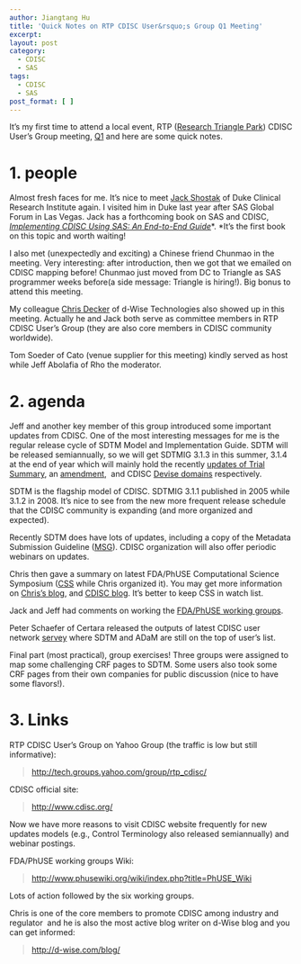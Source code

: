 ```yaml
---
author: Jiangtang Hu
title: 'Quick Notes on RTP CDISC User&rsquo;s Group Q1 Meeting'
excerpt:
layout: post
category:
  - CDISC
  - SAS
tags:
  - CDISC
  - SAS
post_format: [ ]
---
```

It’s my first time to attend a local event, RTP ([Research Triangle Park][1]) CDISC User’s Group meeting, [Q1][2] and here are some quick notes.

# 1. people

Almost fresh faces for me. It’s nice to meet [Jack Shostak][3] of Duke Clinical Research Institute again. I visited him in Duke last year after SAS Global Forum in Las Vegas. Jack has a forthcoming book on SAS and CDISC, [*Implementing CDISC Using SAS: An End-to-End Guide*][3]*. *It’s the first book on this topic and worth waiting!

I also met (unexpectedly and exciting) a Chinese friend Chunmao in the meeting. Very interesting: after introduction, then we got that we emailed on CDISC mapping before! Chunmao just moved from DC to Triangle as SAS programmer weeks before(a side message: Triangle is hiring!). Big bonus to attend this meeting.

My colleague [Chris Decker][4] of d-Wise Technologies also showed up in this meeting. Actually he and Jack both serve as committee members in RTP CDISC User’s Group (they are also core members in CDISC community worldwide).

Tom Soeder of Cato (venue supplier for this meeting) kindly served as host while Jeff Abolafia of Rho the moderator.

# 2. agenda

Jeff and another key member of this group introduced some important updates from CDISC. One of the most interesting messages for me is the regular release cycle of SDTM Model and Implementation Guide. SDTM will be released semiannually, so we will get SDTMIG 3.1.3 in this summer, 3.1.4 at the end of year which will mainly hold the recently [updates of Trial Summary][5], an [amendment][6],  and CDISC [Devise domains][7] respectively.

SDTM is the flagship model of CDISC. SDTMIG 3.1.1 published in 2005 while 3.1.2 in 2008. It’s nice to see from the new more frequent release schedule that the CDISC community is expanding (and more organized and expected). 

Recently SDTM does have lots of updates, including a copy of the Metadata Submission Guideline ([MSG][8]). CDISC organization will also offer periodic webinars on updates.

Chris then gave a summary on latest FDA/PhUSE Computational Science Symposium ([CSS][9] while Chris organized it). You may get more information on [Chris’s blog][10], and [CDISC blog][11]. It’s better to keep CSS in watch list.

Jack and Jeff had comments on working the [FDA/PhUSE working groups][9].

Peter Schaefer of Certara released the outputs of latest CDISC user network [servey][12] where SDTM and ADaM are still on the top of user’s list.

Final part (most practical), group exercises! Three groups were assigned to map some challenging CRF pages to SDTM. Some users also took some CRF pages from their own companies for public discussion (nice to have some flavors!). 

# 3. Links

RTP CDISC User’s Group on Yahoo Group (the traffic is low but still informative):

> <http://tech.groups.yahoo.com/group/rtp_cdisc/>

CDISC official site:

> <http://www.cdisc.org/>

Now we have more reasons to visit CDISC website frequently for new updates models (e.g., Control Terminology also released semiannually) and webinar postings.

FDA/PhUSE working groups Wiki:

> <http://www.phusewiki.org/wiki/index.php?title=PhUSE_Wiki>

Lots of action followed by the six working groups.

Chris is one of the core members to promote CDISC among industry and regulator  and he is also the most active blog writer on d-Wise blog and you can get informed:

> <http://d-wise.com/blog/>

 [1]: http://en.wikipedia.org/wiki/Research_Triangle_Park
 [2]: http://tech.groups.yahoo.com/group/rtp_cdisc/message/411
 [3]: http://support.sas.com/publishing/authors/shostak.html
 [4]: https://twitter.com/#!/jcdecker71
 [5]: http://www.cdisc.org/extranet/index.php?a=3334
 [6]: http://www.cdisc.org/stuff/contentmgr/files/0/3fa5f30f40ce5ecc7b3f91e558b55f73/misc/amendment_1_to_study_data_tabulation_model_v1_2_and_sdtmig_v3_1_2_final_2011_12_14.pdf
 [7]: http://www.cdisc.org/stuff/contentmgr/files/0/3fa5f30f40ce5ecc7b3f91e558b55f73/misc/1.device_supplement_to_sdtmig_2012_01_24_draft.pdf
 [8]: http://www.cdisc.org/extranet/index.php?a=3402
 [9]: http://www.phuse.eu/css
 [10]: http://d-wise.com/blog/2012/03/08/overcoming-industry-challenges-a-shift-to-collaboration/
 [11]: http://www.cdisc.org/content3263
 [12]: http://tech.groups.yahoo.com/group/rtp_cdisc/message/406